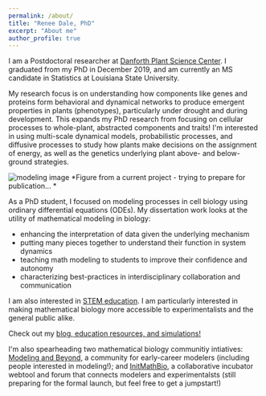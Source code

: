 ```yaml
---
permalink: /about/
title: "Renee Dale, PhD"
excerpt: "About me"
author_profile: true
---
```

I am a Postdoctoral researcher at [Danforth Plant Science Center](https://www.danforthcenter.org/). I graduated from my PhD in December 2019, and am currently an MS candidate in Statistics at Louisiana State University. 

My research focus is on understanding how components like genes and proteins form behavioral and dynamical networks to produce emergent properties in plants (phenotypes), particularly under drought and during development. This expands my PhD research from focusing on cellular processes to whole-plant, abstracted components and traits! I'm interested in using multi-scale dynamical models, probabilistic processes, and diffusive processes to study how plants make decisions on the assignment of energy, as well as the genetics underlying plant above- and below-ground strategies. 

![modeling image](Isolated.png "pretty")
*Figure from a current project - trying to prepare for publication... *

As a PhD student, I focused on modeling processes in cell biology using ordinary differential equations (ODEs). My dissertation work looks at the utility of mathematical modeling in biology: 
* enhancing the interpretation of data given the underlying mechanism
* putting many pieces together to understand their function in system dynamics
* teaching math modeling to students to improve their confidence and autonomy
* characterizing best-practices in interdisciplinary collaboration and communication

I am also interested in [STEM education](https://rdale1.github.io/teaching/). I am particularly interested in making mathematical biology more accessible to experimentalists and the general public alike.

Check out my [blog, education resources, and simulations!](https://iambecomecomputational.wordpress.com/)

I'm also spearheading two mathematical biology communitiy intiatives: [Modeling and Beyond](https://amoghpj.github.io/modeling-and-beyond/), a community for early-career modelers (including people interested in modeling!); and [InitMathBio](https://initmathbio.com), a collaborative incubator webtool and forum that connects modelers and experimentalsts (still preparing for the formal launch, but feel free to get a jumpstart!) 
